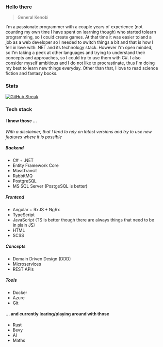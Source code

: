 ### Hello there
> General Kenobi

I'm a passionate programmer with a couple years of experience (not counting my own time I have spent on learning though) who started tolearn programming, so I could create games. At that time it was easier toland a job as a web developer so I needed to switch things a bit and that is how I fell in love with .NET and its technology stack. However I'm open minded, so I'm taking a peek at other languages and trying to understand their concepts and approaches, so I could try to use them with C#. I also consider myself ambitious and I do not like to procrastinate, thus I'm doing my best to learn new things everyday. Other than that, I love to read science fiction and fantasy books.

### Stats
[![GitHub Streak](https://streak-stats.demolab.com?user=lukaszmojek&theme=omni&border_radius=10&background=000000&border=2C4F00&stroke=2C4F00&ring=C9C400&fire=00E228&currStreakNum=C9C400&sideNums=C9C400&currStreakLabel=00E228&sideLabels=00E228&dates=8322FF&excludeDaysLabel=8322FF&hide_longest_streak=true)](https://git.io/streak-stats)

### Tech stack
#### I know those ...

*With a disclaimer, that I tend to rely on latest versions and try to use new features where it is possible*

##### Backend

  - C# + .NET
  - Entity Framework Core
  - MassTransit
  - RabbitMQ 
  - PostgreSQL
  - MS SQL Server (PostgeSQL is better)
 
##### Frontend 

  - Angular + RxJS + NgRx
  - TypeScript
  - JavaScript (TS is better though there are always things that need to be in plain JS)
  - HTML
  - SCSS

##### Concepts

  - Domain Driven Design (DDD)
  - Microservices
  - REST APIs
  
##### Tools
  
  - Docker
  - Azure
  - Git

#### ... and currently learing/playing around with those
- Rust
- Bevy
- AI
- Maths
